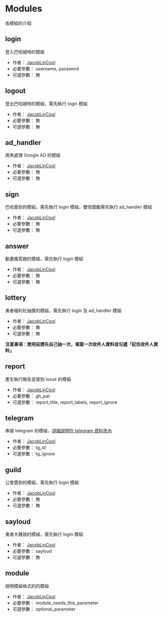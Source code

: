 # Modules
各模組的介紹

## login
登入巴哈姆特的模組
- 作者： [JacobLinCool](https://github.com/JacobLinCool)
- 必要參數： username, password
- 可選參數： 無

## logout
登出巴哈姆特的模組，需先執行 login 模組
- 作者： [JacobLinCool](https://github.com/JacobLinCool)
- 必要參數： 無
- 可選參數： 無

## ad_handler
用來處理 Google AD 的模組
- 作者： [JacobLinCool](https://github.com/JacobLinCool)
- 必要參數： 無
- 可選參數： 無

## sign
巴哈簽到的模組，需先執行 login 模組，雙倍獎勵需先執行 ad_handler 模組
- 作者： [JacobLinCool](https://github.com/JacobLinCool)
- 必要參數： 無
- 可選參數： 無

## answer
動畫瘋答題的模組，需先執行 login 模組
- 作者： [JacobLinCool](https://github.com/JacobLinCool)
- 必要參數： 無
- 可選參數： 無


## lottery
勇者福利社抽獎的模組，需先執行 login 及 ad_handler 模組
- 作者： [JacobLinCool](https://github.com/JacobLinCool)
- 必要參數： 無
- 可選參數： 無

**注意事項：使用前請先自己抽一次，填寫一次收件人資料並勾選「記住收件人資料」**

## report
產生執行報告並發到 Issue 的模組
- 作者： [JacobLinCool](https://github.com/JacobLinCool)
- 必要參數： gh_pat
- 可選參數： report_title, report_labels, report_ignore


## telegram
串接 telegram 的模組，[詳細說明在 telegram 資料夾內](./telegram)
- 作者： [JacobLinCool](https://github.com/JacobLinCool)
- 必要參數： tg_id
- 可選參數： tg_ignore

## guild
公會簽到的模組，需先執行 login 模組
- 作者： [JacobLinCool](https://github.com/JacobLinCool)
- 必要參數： 無
- 可選參數： 無

## sayloud
勇者大聲說的模組，需先執行 login 模組
- 作者： [JacobLinCool](https://github.com/JacobLinCool)
- 必要參數： sayloud
- 可選參數： 無

## module
說明模組格式的的模組
- 作者： [JacobLinCool](https://github.com/JacobLinCool)
- 必要參數： module_needs_this_parameter
- 可選參數： optional_parameter

